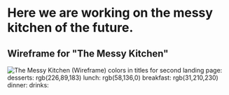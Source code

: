 # Here we are working on the messy kitchen of the future.

## Wireframe for "The Messy Kitchen"
![The Messy Kitchen (Wireframe)](https://raw.githubusercontent.com/ScholzRoman/the-messy-kitchen/main/wireframe.png)
colors in titles for second landing page:
desserts:  rgb(226,89,183)
lunch: rgb(58,136,0)
breakfast:  rgb(31,210,230)
dinner: 
drinks: